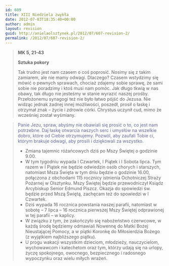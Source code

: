 ```yaml
---
id: 609
title: XIII Niedziela zwykła
date: 2012-07-03T18:35:40+00:00
author: admin
layout: revision
guid: http://anielaolsztynek.pl/2012/07/607-revision-2/
permalink: /2012/07/607-revision-2/
---
```

> **MK 5, 21-43**
> 
> **Sztuka pokory**
> 
> Tak trudno jest nam czasem o coś poprosić. Nosimy się z takim zamiarem, ale nie mamy odwagi. Dlaczego? Czasem wstydzimy się mówić o pewnych sprawach, chociaż zdajemy sobie sprawę, że sami sobie nie poradzimy i ktoś musi nam pomóc. Jak długo tkwią w nas obawy, tak długo nie jesteśmy w stanie wyrazić naszej prośby. Przełożonemu synagogi też nie było łatwo pójść do Jezusa. Nie widząc jednak żadnej innej możliwości, poszedł, prosił o łaskę i otrzymał znak &#8211; życie i zdrowie córki. Chrystus uczynił cud, mimo że wcześniej został wyśmiany.

> <span style="color: #666699;">Panie Jezu, spraw, abyśmy nie obawiali się prosić o to, co jest nam potrzebne. Daj łaskę otwarcia naszych serc i umysłów na wszelkie dobro, które od Ciebie otrzymujemy. Pozwól, aby zaufali Tobie ci, którym brakuje odwagi, aby prosili i dziękowali za wszystko.</span>
> 
>   * <span style="font-style: normal;">Zmiana tajemnic różańcowych dziś po Mszy Świętej o godzinie 9.00.</span>
>   * <span style="font-style: normal;">W tym tygodniu wypada I Czwartek, I Piątek i I Sobota lipca. Tym razem w I Piątek nie będzie odwiedzin osób chorych i starszych, natomiast Msza Święta w tym dniu będzie o godzinie 16.00, połączona z obchodami 115 rocznicy istnienia Ochotniczej Straży Pożarnej w Olsztynku. Mszy Świętej będzie przewodniczył Ksiądz Arcybiskup Senior Edmund Piszcz. Okazja do spowiedzi św. będzie przed Mszą Świętą, zachęcam też do spowiedzi w I Czwartek.</span>
>   * <span style="font-style: normal;">Dziś wypada 16 rocznica powstania naszej parafii, natomiast w sobotę &#8211; 7 lipca &#8211; 16 rocznica pierwszej Mszy Świętej odprawionej w tej parafii &#8211; w kaplicy.</span>
>   * <span style="font-style: normal;">W związku z tym, że zakończyło się nabożeństwo czerwcowe, w każdą środę będziemy odmawiali Nowennę do Matki Bożej Nieustającej Pomocy, a w piątki Koronkę do Miłosierdzia Bożego (z wyjątkiem najbliższego piątku).</span>
>   * <span style="font-style: normal;">U progu wakacji wszystkim dzieciom, młodzieży, nauczycielom, wychowawcom i katechetom oraz tym, którzy udają się na urlopy, życzę spokojnego, owocnego, bezpiecznego i radosnego wypoczynku oraz wielu miłych wrażeń.</span>

<span style="color: #666699;"><br /> </span>